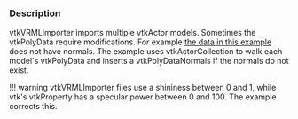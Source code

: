 ### Description

vtkVRMLImporter imports multiple vtkActor models. Sometimes the vtkPolyData require modifications. For example [the data in this example](http://alexei.nfshost.com/3d/grasshop.wrl) does not have normals. The example uses vtkActorCollection to walk each model's vtkPolyData and inserts a vtkPolyDataNormals if the normals do not exist.

!!! warning
    vtkVRMLImporter files use a shininess between 0 and 1, while vtk's vtkProperty has a specular power between 0 and 100. The example corrects this.
